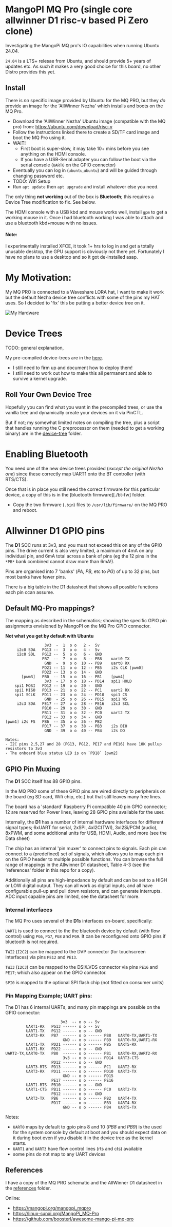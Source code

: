 # MangoPI MQ Pro (single core allwinner D1 risc-v based Pi Zero clone)
Investigating the MangoPi MQ pro's IO capabilities when running Ubuntu 24.04.

`24.04` is a LTS+ relesae from Ubuntu, and should provide 5+ years of updates etc. As such it makes a very good choice for this board, no other Distro provides this yet.

## Install
There is *no* specific image provided by Ubuntu for the MQ PRO, but they *do* provide an image for the 'AllWinner Nezha' which installs and boots on the MQ Pro.

- Download the 'AllWinner Nezha' Ubuntu image (compatible with the MQ pro) from: https://ubuntu.com/download/risc-v
- Follow the instructions linked there to create a SD/TF card image and boot the MQ Pro using it.
- WAIT!
  - First boot is super-slow, it may take 10+ mins before you see anything on the HDMI console.
  - If you have a USB-Serial adapter you can follow the boot via the serial console (`UART0` on the GPIO connector)
- Eventually you can log in (`ubuntu`,`ubuntu`) and will be guided through changing password etc.
- TODO: Wifi Setup
- Run `apt update` then `apt upgrade` and install whatever else you need.

The only thing **not working** out of the box is **Bluetooth**; this requires a Device Tree modification to fix. See below.

The HDMI console with a USB kbd and mouse works well, install `gpm` to get a working mouse in it. Once i had bluetooth working I was able to attach and use a bluetooth kbd+mouse with no issues.

#### Note:
I experimentally installed XFCE, it took 1+ hrs to log in and get a totally unusable desktop, the GPU support is obviously not there yet. Fortunately I have no plans to use a desktop and so it got de-installed asap.

# My Motivation:
My MQ PRO is connected to a Waveshare LORA hat, I want to make it work but the default Nezha device tree conflicts with some of the pins my HAT uses. So I decided to 'fix' this be putting a better device tree on it.

![My Hardware](reference/IMG_20240503_122325~3.jpg)

# Device Trees
TODO: general explanation,

My pre-compiled device-trees are in the [here](./precompiled-trees). 
- I still need to firm up and document how to deploy them!
- I still need to work out how to make this all permanent and able to survive a kernel upgrade.

## Roll Your Own Device Tree
Hopefully you can find what you want in the precompiled trees, or use the vanilla tree and dynamically create your devices on it via PinCTL.

But if not; my somewhat limited notes on compiling the tree, plus a script that handles running the C preprocessor on them (needed to get a working binary) are in the [device-tree](./device-tree) folder.

# Enabling Bluetooth
You need one of the new device trees provided (*except the original Nezha one*) since these correctly map UART1 onto the BT controller (with RTS/CTS).

Once that is in place you still need the correct firmware for this particular device, a copy of this is in the [bluetooth firmware][./bt-fw] folder.
* Copy the two firmware (`.bin`) files to `/usr/lib/firmware/` on the MQ PRO and reboot.

# Allwinner D1 GPIO pins
The **D1** SOC runs at 3v3, and you must not exceed this on any of the GPIO pins. The drive current is also very limited, a maximum of 4mA on any individual pin, and 6mA total across a bank of pins (eg the 12 pins in the `*PB*` bank combined cannot draw more than 6mA!).

Pins are organised into 7 'banks' (*PA*, *PB*, etc to *PG*) of up to 32 pins, but most banks have fewer pins.

There is a big table in the D1 datasheet that shows all possible functions each pin ccan assume.

## Default MQ-Pro mappings?
The mapping as described in the schematics; showing the specific GPIO pin assignments envisioned by MangoPI on the MQ Pro GPIO connector.

**Not what you get by default with Ubuntu**
```text
                 3v3  -  1  o o   2 -  5v
     i2c0 SDA   PG13 --  3  o o   4 -  5v
     i2c0 SDL   PG12 --  5  o o   6 -  GND
                PB7  --  7  o o   8 -- PB8    uart0 TX
                 GND  -  9  o o  10 -- PB9    uart0 RX
                PD21 -- 11  o o  12 -- PB5    i2s CLK [pwm0]
                PD22 -- 13  o o  14 -  GND
       [pwm3]   PB0  -- 15  o o  16 -- PB1    [pwm4]
                 3v3  - 17  o o  18 -- PD14   spi1 HOLD
    spi1 MOSI   PD12 -- 19  o o  20 -  GND
    spi1 MISO   PD13 -- 21  o o  22 -- PC1    uart2 RX
    spi1 SCLK   PD11 -- 23  o o  24 -- PD10   spi1 CS
                 GND  - 25  o o  26 -- PD15   spi1 WS
     i2c3 SDA   PE17 -- 27  o o  28 -- PE16   i2c3 SCL 
                PB10 -- 29  o o  30 -  GND
                PB11 -- 31  o o  32 -- PC0    uart2 TX
                PB12 -- 33  o o  34 -  GND
[pwm1] i2s FS   PB6  -- 35  o o  36 -- PB2
                PD17 -- 37  o o  38 -- PB3    i2s DI0
                 GND  - 39  o o  40 -- PB4    i2s DO

Notes:
- I2C pins 2,5,27 and 28 (PG13, PG12, PE17 and PE16) have 10K pullup resistors to 3v3
- The onboard blue status LED is on `PD18` [pwm2]
```

## GPIO Pin Muxing
The **D1** SOC itself has 88 GPIO pins. 

In the MQ PRO some of these GPIO pins are wired directly to peripherals on the board (eg SD card, Wifi chip, etc.) but that still leaves many free lines.

The board has a 'standard' Raspberry Pi compatible 40 pin GPIO connector; 12 are reserved for Power lines, leaving 28 GPIO pins available for the user.

Internally, the **D1** has a number of internal hardware interfaces for different signal types; 6xUART for serial, 2xSPI, 4xI2C(TWI), 3xI2Si/PCM (audio), 8xPWM, and some additional units for USB, HDMI, Audio, and more (see the Data sheet)

The chip has an internal 'pin muxer' to connect pins to signals. Each pin can connect to a (predefined) set of signals, which allows you to map each pin on the GPIO header to multiple possible functions. You can browse the full range of mappings in the Allwinner D1 datasheet, Table 4-3 (see the 'references' folder in this repo for a copy).

Additionally all pins are high-impedance by default and can be set to a HIGH or LOW digital output. They can all work as digital inputs, and all have configurable pull-up and pull down resistors, and can generate interrupts. ADC input capable pins are limited, see the datasheet for more.

### Internal interfaces
The MQ Pro uses several of the **D1**s interfaces on-board, specifically:

`UART1` is used to connect to the the bluetooth device by default (with flow control) using `PG6`, `PG7`, `PG8` and `PG9`. It can be reconfigured onto GPIO pins if bluetooth is not required.

`TWI2` (`I2C2`) can be  mapped to the DVP connector (for touchscreen interfaces) via pins `PE12` and `PE13`.

`TWI3` (`I2C3`) can be mapped to the DSI/LVDS connector via pins `PE16` and `PE17`; which also appear on the GPIO connector.

`SPI0` is mapped to the optional SPI flash chip (not fitted on consumer units)


### Pin Mapping Example; UART pins:
The D1 has 6 internal UARTs, and many pin mappings are possible on the GPIO connector:
```text
                        3v3  -- o o -- 5v
         UART1-RX   PG13 ------ o o -- 5v
         UART1-TX   PG12 ------ o o -- GND
         UART3-RX   PB7  ------ o o ------ PB8   UART0-TX,UART1-TX
                         GND -- o o ------ PB9   UART0-RX,UART1-RX
         UART1-TX   PD21 ------ o o ------ PB5   UART5-RX
         UART1-RX   PD22 ------ o o -- GND
UART2-TX,UART0-TX   PB0  ------ o o ------ PB1   UART0-RX,UART2-RX
                         3v3 -- o o ------ PD14  UART3-CTS
                    PD12 ------ o o -- GND
         UART3-RTS  PD13 ------ o o ------ PC1   UART2-RX
         UART3-RX   PD11 ------ o o ------ PD10  UART3-TX
                         GND -- o o ------ PD15
                    PE17 ------ o o ------ PE16
         UART1-RTS  PB10 ------ o o -- GND
         UART1-CTS  PB11 ------ o o ------ PC0   UART2-TX
                    PB12 ------ o o -- GND
         UART3-TX   PB6  ------ o o ------ PB2   UART4-TX
                    PD17 ------ o o ------ PB3   UART4-RX
                         GND -- o o ------ PB4   UART5-TX
```
Notes:
- `UART0` maps by default to gpio pins 8 and 10 (*PB8* and *PB9*) is the used for the system console by default at boot and you should expect data on it during boot even if you disable it in the device tree as the kernel starts.
- `UART1` and `UART3` have flow control lines (rts and cts) available
- some pins do not map to any UART devices

## References
I have a copy of the MQ PRO schematic and the AllWinner D1 datasheet in the [references](./reference) folder.

Online:
* https://mangopi.org/mangopi_mqpro
* https://linux-sunxi.org/MangoPi_MQ-Pro
* https://github.com/boosterl/awesome-mango-pi-mq-pro

